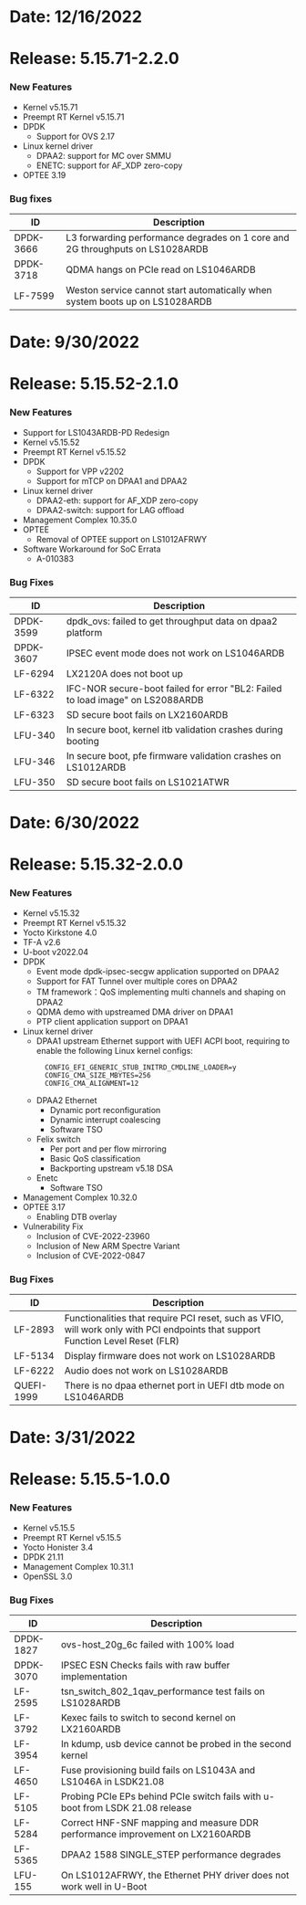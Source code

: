 # Date: 12/16/2022
# Release: 5.15.71-2.2.0
### New Features
- Kernel v5.15.71
- Preempt RT Kernel v5.15.71
- DPDK
  - Support for OVS 2.17
- Linux kernel driver
  - DPAA2: support for MC over SMMU
  - ENETC: support for AF_XDP zero-copy
- OPTEE 3.19
### Bug fixes
| ID    |  Description   |
| --- | --- |
| DPDK-3666 | L3 forwarding performance degrades on 1 core and 2G throughputs on LS1028ARDB |
| DPDK-3718 | QDMA hangs on PCIe read on LS1046ARDB |
| LF-7599   | Weston service cannot start automatically when system boots up on LS1028ARDB |

# Date: 9/30/2022
# Release: 5.15.52-2.1.0
### New Features
- Support for LS1043ARDB-PD Redesign
- Kernel v5.15.52
- Preempt RT Kernel v5.15.52
- DPDK
  - Support for VPP v2202
  - Support for mTCP on DPAA1 and DPAA2
- Linux kernel driver
  - DPAA2-eth: support for AF_XDP zero-copy
  - DPAA2-switch: support for LAG offload
- Management Complex 10.35.0
- OPTEE
  - Removal of OPTEE support on LS1012AFRWY
- Software Workaround for SoC Errata
  - A-010383
### Bug Fixes
| ID    |  Description   |
| --- | --- |
| DPDK-3599 | dpdk_ovs: failed to get throughput data on dpaa2 platform |
| DPDK-3607	| IPSEC event mode does not work on LS1046ARDB |
| LF-6294 | LX2120A does not boot up |
| LF-6322 | IFC-NOR secure-boot failed for error "BL2: Failed to load image" on LS2088ARDB |
| LF-6323 | SD secure boot fails on LX2160ARDB |
| LFU-340 | In secure boot, kernel itb validation crashes during booting |
| LFU-346 | In secure boot, pfe firmware validation crashes on LS1012ARDB |
| LFU-350 | SD secure boot fails on LS1021ATWR |

# Date: 6/30/2022
# Release: 5.15.32-2.0.0
### New Features
- Kernel v5.15.32
- Preempt RT Kernel v5.15.32
- Yocto Kirkstone 4.0
- TF-A v2.6
- U-boot v2022.04
- DPDK
  - Event mode dpdk-ipsec-secgw application supported on DPAA2
  - Support for FAT Tunnel over multiple cores on DPAA2
  - TM framework：QoS implementing multi channels and shaping on DPAA2
  - QDMA demo with upstreamed DMA driver on DPAA1
  - PTP client application support on DPAA1
- Linux kernel driver
  - DPAA1 upstream Ethernet support with UEFI ACPI boot, requiring to enable the following Linux kernel configs:
      ```
        CONFIG_EFI_GENERIC_STUB_INITRD_CMDLINE_LOADER=y
        CONFIG_CMA_SIZE_MBYTES=256
        CONFIG_CMA_ALIGNMENT=12
      ```
  - DPAA2 Ethernet
    - Dynamic port reconfiguration
    - Dynamic interrupt coalescing
    - Software TSO
  - Felix switch
    - Per port and per flow mirroring
    - Basic QoS classification
    - Backporting upstream v5.18 DSA
  - Enetc
    - Software TSO
- Management Complex 10.32.0
- OPTEE 3.17
  - Enabling DTB overlay
- Vulnerability Fix
  - Inclusion of CVE-2022-23960
  - Inclusion of New ARM Spectre Variant
  - Inclusion of CVE-2022-0847
### Bug Fixes
| ID    |  Description   |
| --- | --- |
| LF-2893 | Functionalities that require PCI reset, such as VFIO, will work only with PCI endpoints that support Function Level Reset (FLR) |
| LF-5134    | Display firmware does not work on LS1028ARDB    |
| LF-6222    |  Audio does not work on LS1028ARDB   |
| QUEFI-1999    |  There is no dpaa ethernet port in UEFI dtb mode on LS1046ARDB   |

# Date: 3/31/2022
# Release: 5.15.5-1.0.0
### New Features
- Kernel v5.15.5
- Preempt RT Kernel v5.15.5
- Yocto Honister 3.4
- DPDK 21.11
- Management Complex 10.31.1
- OpenSSL 3.0
### Bug Fixes
| ID    |  Description   |
| --- | --- |
| DPDK-1827    | ovs-host_20g_6c failed with 100% load   |
| DPDK-3070    | IPSEC ESN Checks fails with raw buffer implementation    |
| LF-2595    | tsn_switch_802_1qav_performance test fails on LS1028ARDB    |
| LF-3792    | Kexec fails to switch to second kernel on LX2160ARDB    |
| LF-3954    | In kdump, usb device cannot be probed in the second kernel    |
| LF-4650    | Fuse provisioning build fails on LS1043A and LS1046A in LSDK21.08    |
| LF-5105    | Probing PCIe EPs behind PCIe switch fails with u-boot from LSDK 21.08 release    |
| LF-5284    | Correct HNF-SNF mapping and measure DDR performance improvement on LX2160ARDB   |
| LF-5365    | DPAA2 1588 SINGLE_STEP performance degrades    |
| LFU-155    | On LS1012AFRWY, the Ethernet PHY driver does not work well in U-Boot    |
